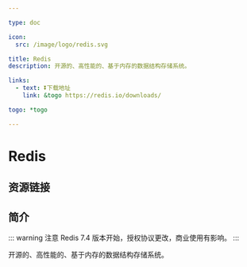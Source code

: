 ```yaml
---

type: doc

icon:
  src: /image/logo/redis.svg

title: Redis
description: 开源的、高性能的、基于内存的数据结构存储系统。

links:
  - text: ⏬下载地址
    link: &togo https://redis.io/downloads/

togo: *togo

---
```


<ShowLogo />

# Redis

<ShowBreadcrumb />

## 资源链接

<ShowLinks />

## 简介

::: warning 注意
Redis 7.4 版本开始，授权协议更改，商业使用有影响。
:::

开源的、高性能的、基于内存的数据结构存储系统。
